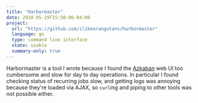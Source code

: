 ```yaml
---
title: "Harbormaster"
date: 2018-05-29T15:50:06-04:00
project:
  url: "https://github.com/ilikeorangutans/harbormaster"
  language: go
  type: command line interface
  state: usable
  summary-only: true
---
```


Harbormaster is a tool I wrote because I found the [Azkaban](https://azkaban.github.io/) web UI too cumbersome and slow for day to day operations. In particular I found checking status of recurring jobs slow, and getting logs was annoying because they're loaded via AJAX, so `curl`ing and piping to other tools was not possible either.


